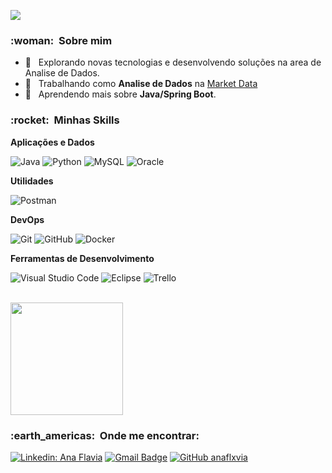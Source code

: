 
![](https://komarev.com/ghpvc/?username=VanessaSwerts&color=006bed)

<h3> :woman: &nbsp;Sobre mim </h3>

- 🤔 &nbsp; Explorando novas tecnologias e desenvolvendo soluções na area de Analise de Dados.
- 💼 &nbsp; Trabalhando como **Analise de Dados** na <a href="LINK DA EMPRESA">Market Data</a>
- 🌱 &nbsp; Aprendendo mais sobre **Java/Spring Boot**.

<h3> :rocket: &nbsp;Minhas Skills </h3>

**Aplicações e Dados**

  ![Java](https://img.shields.io/badge/-Java-333333?style=flat&logo=Java&logoColor=007396)
  ![Python](https://img.shields.io/badge/-Python-333333?style=flat&logo=Python)
  ![MySQL](https://img.shields.io/badge/-MySQL-333333?style=flat&logo=mysql)
  ![Oracle](https://img.shields.io/badge/-Oracle-333333?style=flat&logo=mysql)

**Utilidades**

  ![Postman](https://img.shields.io/badge/-Postman-333333?style=flat&logo=postman)

**DevOps**

  ![Git](https://img.shields.io/badge/-Git-333333?style=flat&logo=git)
  ![GitHub](https://img.shields.io/badge/-GitHub-333333?style=flat&logo=github)
  ![Docker](https://img.shields.io/badge/-Docker-333333?style=flat&logo=docker)

**Ferramentas de Desenvolvimento**

  ![Visual Studio Code](https://img.shields.io/badge/-Visual%20Studio%20Code-333333?style=flat&logo=visual-studio-code&logoColor=007ACC)
  ![Eclipse](https://img.shields.io/badge/-Eclipse-333333?style=flat&logo=eclipse-ide&logoColor=2C2255)
  ![Trello](https://img.shields.io/badge/-Trello-333333?style=flat&logo=trello&logoColor=007ACC)

<br/>

<a href="https://github.com/VanessaSwerts">
  <img height="180em" src="https://github-readme-stats.vercel.app/api?username=VanessaSwerts&theme=dracula&show_icons=true" />
</a>

<br/>

<h3> :earth_americas: &nbsp;Onde me encontrar: </h3> 

[![Linkedin: Ana Flavia](https://img.shields.io/badge/-anaflavia-blue?style=flat-square&logo=Linkedin&logoColor=white&link=LINK-DO-SEU-LINKEDIN)](https://www.linkedin.com/in/ana-flavia-636839141/)
[![Gmail Badge](https://img.shields.io/badge/-anaflavia.199@email.com-006bed?style=flat-square&logo=Gmail&logoColor=white&link=ana:anaflavia.199@gmail.com)](mailto:anaflavia.199@gmail.com)
[![GitHub anaflxvia]( https://img.shields.io/github/followers/VanessaSwerts?label=follow&style=social)](https://github.com/anaflxvia)